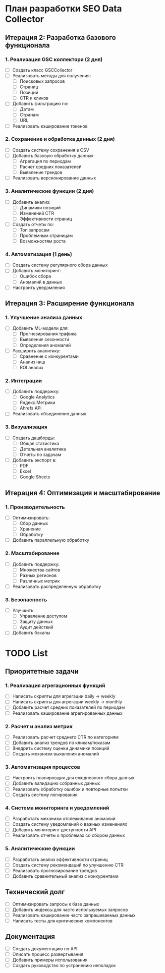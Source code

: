 # План разработки SEO Data Collector

## Итерация 2: Разработка базового функционала

### 1. Реализация GSC коллектора (2 дня)
- [ ] Создать класс GSCCollector
- [ ] Реализовать методы для получения:
  - [ ] Поисковых запросов
  - [ ] Страниц
  - [ ] Позиций
  - [ ] CTR и кликов
- [ ] Добавить фильтрацию по:
  - [ ] Датам
  - [ ] Странам
  - [ ] URL
- [ ] Реализовать кэширование токенов

### 2. Сохранение и обработка данных (2 дня)
- [ ] Создать систему сохранения в CSV
- [ ] Добавить базовую обработку данных:
  - [ ] Агрегация по периодам
  - [ ] Расчет средних показателей
  - [ ] Выявление трендов
- [ ] Реализовать версионирование данных

### 3. Аналитические функции (2 дня)
- [ ] Добавить анализ:
  - [ ] Динамики позиций
  - [ ] Изменений CTR
  - [ ] Эффективности страниц
- [ ] Создать отчеты по:
  - [ ] Топ запросам
  - [ ] Проблемным страницам
  - [ ] Возможностям роста

### 4. Автоматизация (1 день)
- [ ] Создать систему регулярного сбора данных
- [ ] Добавить мониторинг:
  - [ ] Ошибок сбора
  - [ ] Аномалий в данных
- [ ] Настроить уведомления

## Итерация 3: Расширение функционала

### 1. Улучшение анализа данных
- [ ] Добавить ML-модели для:
  - [ ] Прогнозирования трафика
  - [ ] Выявления сезонности
  - [ ] Определения аномалий
- [ ] Расширить аналитику:
  - [ ] Сравнение с конкурентами
  - [ ] Анализ ниш
  - [ ] ROI анализ

### 2. Интеграции
- [ ] Добавить поддержку:
  - [ ] Google Analytics
  - [ ] Яндекс.Метрики
  - [ ] Ahrefs API
- [ ] Реализовать объединение данных

### 3. Визуализация
- [ ] Создать дашборды:
  - [ ] Общая статистика
  - [ ] Детальная аналитика
  - [ ] Отчеты по задачам
- [ ] Добавить экспорт в:
  - [ ] PDF
  - [ ] Excel
  - [ ] Google Sheets

## Итерация 4: Оптимизация и масштабирование

### 1. Производительность
- [ ] Оптимизировать:
  - [ ] Сбор данных
  - [ ] Хранение
  - [ ] Обработку
- [ ] Добавить параллельную обработку

### 2. Масштабирование
- [ ] Добавить поддержку:
  - [ ] Множества сайтов
  - [ ] Разных регионов
  - [ ] Различных метрик
- [ ] Реализовать распределенную обработку

### 3. Безопасность
- [ ] Улучшить:
  - [ ] Управление доступом
  - [ ] Защиту данных
  - [ ] Аудит действий
- [ ] Добавить бэкапы

# TODO List

## Приоритетные задачи

### 1. Реализация агрегационных функций
- [ ] Написать скрипты для агрегации daily → weekly
- [ ] Написать скрипты для агрегации weekly → monthly
- [ ] Добавить расчет средних показателей по периодам
- [ ] Реализовать кэширование агрегированных данных

### 2. Расчет и анализ метрик
- [ ] Реализовать расчет среднего CTR по категориям
- [ ] Добавить анализ трендов по кликам/показам
- [ ] Внедрить систему оценки динамики позиций
- [ ] Создать механизм выявления аномалий

### 3. Автоматизация процессов
- [ ] Настроить планировщик для ежедневного сбора данных
- [ ] Добавить валидацию собранных данных
- [ ] Реализовать обработку ошибок и повторные попытки
- [ ] Создать систему логирования

### 4. Система мониторинга и уведомлений
- [ ] Разработать механизм отслеживания аномалий
- [ ] Создать систему уведомлений о важных изменениях
- [ ] Добавить мониторинг доступности API
- [ ] Реализовать отчеты о проблемах со сбором данных

### 5. Аналитические функции
- [ ] Разработать анализ эффективности страниц
- [ ] Создать систему рекомендаций по улучшению CTR
- [ ] Реализовать прогнозирование трендов
- [ ] Добавить сравнительный анализ с конкурентами

## Технический долг
- [ ] Оптимизировать запросы к базе данных
- [ ] Добавить индексы для часто используемых запросов
- [ ] Реализовать кэширование часто запрашиваемых данных
- [ ] Написать тесты для критических компонентов

## Документация
- [ ] Создать документацию по API
- [ ] Описать процесс развертывания
- [ ] Добавить примеры использования
- [ ] Создать руководство по устранению неполадок
